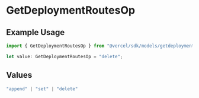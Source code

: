 # GetDeploymentRoutesOp

## Example Usage

```typescript
import { GetDeploymentRoutesOp } from "@vercel/sdk/models/getdeploymentop.js";

let value: GetDeploymentRoutesOp = "delete";
```

## Values

```typescript
"append" | "set" | "delete"
```